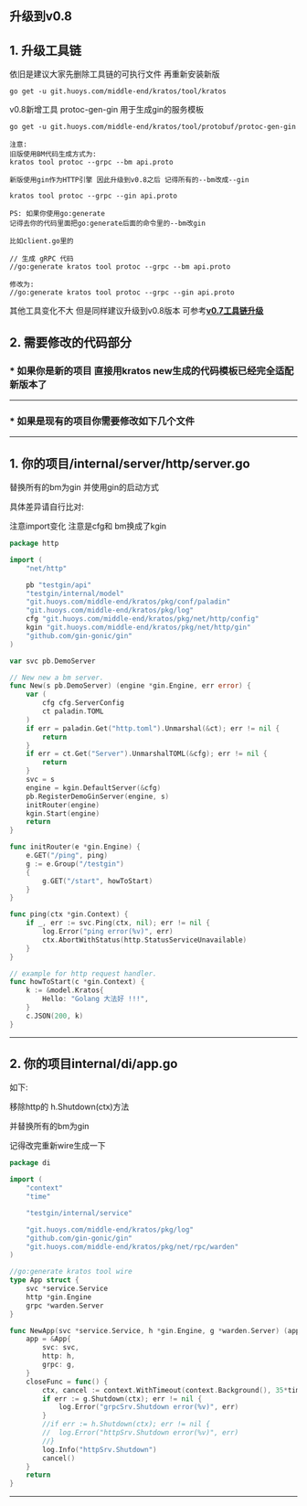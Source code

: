 ## 升级到v0.8

## 1. 升级工具链

依旧是建议大家先删除工具链的可执行文件 再重新安装新版

```shell
go get -u git.huoys.com/middle-end/kratos/tool/kratos
``` 

v0.8新增工具 protoc-gen-gin 用于生成gin的服务模板

```shell
go get -u git.huoys.com/middle-end/kratos/tool/protobuf/protoc-gen-gin

注意:
旧版使用BM代码生成方式为:
kratos tool protoc --grpc --bm api.proto

新版使用gin作为HTTP引擎 因此升级到v0.8之后 记得所有的--bm改成--gin

kratos tool protoc --grpc --gin api.proto
```

```
PS: 如果你使用go:generate
记得去你的代码里面把go:generate后面的命令里的--bm改gin

比如client.go里的

// 生成 gRPC 代码
//go:generate kratos tool protoc --grpc --bm api.proto

修改为:
//go:generate kratos tool protoc --grpc --gin api.proto
```


其他工具变化不大 但是同样建议升级到v0.8版本 可参考[**v0.7工具链升级**](../v0.7/new-generator-tools.md)

## 2. 需要修改的代码部分

### * 如果你是新的项目 直接用kratos new生成的代码模板已经完全适配新版本了

***

### * 如果是现有的项目你需要修改如下几个文件
***

## **1. 你的项目/internal/server/http/server.go**

替换所有的bm为gin 并使用gin的启动方式

具体差异请自行比对:

注意import变化 注意是cfg和 bm换成了kgin
```go
package http

import (
	"net/http"

	pb "testgin/api"
	"testgin/internal/model"
	"git.huoys.com/middle-end/kratos/pkg/conf/paladin"
	"git.huoys.com/middle-end/kratos/pkg/log"
	cfg "git.huoys.com/middle-end/kratos/pkg/net/http/config"
	kgin "git.huoys.com/middle-end/kratos/pkg/net/http/gin"
	"github.com/gin-gonic/gin"
)

var svc pb.DemoServer

// New new a bm server.
func New(s pb.DemoServer) (engine *gin.Engine, err error) {
	var (
		cfg cfg.ServerConfig
		ct paladin.TOML
	)
	if err = paladin.Get("http.toml").Unmarshal(&ct); err != nil {
		return
	}
	if err = ct.Get("Server").UnmarshalTOML(&cfg); err != nil {
		return
	}
	svc = s
	engine = kgin.DefaultServer(&cfg)
	pb.RegisterDemoGinServer(engine, s)
	initRouter(engine)
	kgin.Start(engine)
	return
}

func initRouter(e *gin.Engine) {
	e.GET("/ping", ping)
	g := e.Group("/testgin")
	{
		g.GET("/start", howToStart)
	}
}

func ping(ctx *gin.Context) {
	if _, err := svc.Ping(ctx, nil); err != nil {
		log.Error("ping error(%v)", err)
		ctx.AbortWithStatus(http.StatusServiceUnavailable)
	}
}

// example for http request handler.
func howToStart(c *gin.Context) {
	k := &model.Kratos{
		Hello: "Golang 大法好 !!!",
	}
	c.JSON(200, k)
}
```

***

## **2. 你的项目internal/di/app.go**
如下:

移除http的 h.Shutdown(ctx)方法

并替换所有的bm为gin

记得改完重新wire生成一下

```go
package di

import (
	"context"
	"time"

	"testgin/internal/service"

	"git.huoys.com/middle-end/kratos/pkg/log"
	"github.com/gin-gonic/gin"
	"git.huoys.com/middle-end/kratos/pkg/net/rpc/warden"
)

//go:generate kratos tool wire
type App struct {
	svc *service.Service
	http *gin.Engine
	grpc *warden.Server
}

func NewApp(svc *service.Service, h *gin.Engine, g *warden.Server) (app *App, closeFunc func(), err error){
	app = &App{
		svc: svc,
		http: h,
		grpc: g,
	}
	closeFunc = func() {
		ctx, cancel := context.WithTimeout(context.Background(), 35*time.Second)
		if err := g.Shutdown(ctx); err != nil {
			log.Error("grpcSrv.Shutdown error(%v)", err)
		}
		//if err := h.Shutdown(ctx); err != nil {
		//	log.Error("httpSrv.Shutdown error(%v)", err)
		//}
        log.Info("httpSrv.Shutdown")
		cancel()
	}
	return
}


```

***

